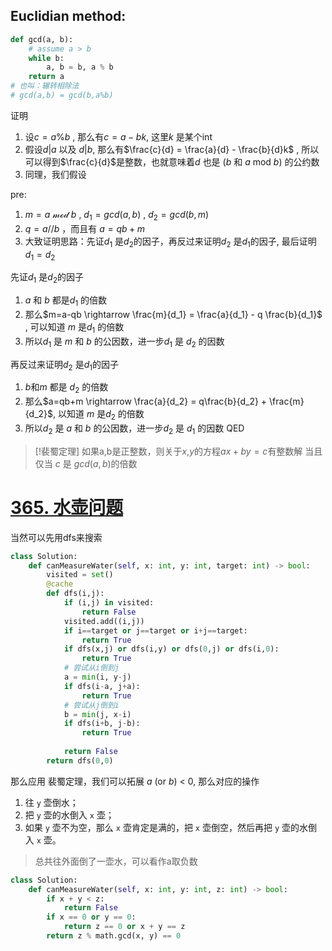## Euclidian method:
```python
def gcd(a, b):
	# assume a > b
	while b:
		a, b = b, a % b
	return a
# 也叫：辗转相除法
# gcd(a,b) = gcd(b,a%b)
```
证明
1. 设$c = a \% b$ , 那么有$c = a-bk$, 这里$k$ 是某个int
3. 假设$d|a$ 以及 $d|b$, 那么有$\frac{c}{d} = \frac{a}{d} - \frac{b}{d}k$ , 所以可以得到$\frac{c}{d}$是整数，也就意味着$d$ 也是 ($b$ 和 $a\ \text{mod}\ b$) 的公约数
4. 同理，我们假设

pre:
1. $m = a\ \mathcal{mod}\ b$ , $d_1 = gcd(a, b)$ , $d_2 = gcd(b, m)$
2. $q = a // b$ ，而且有 $a = qb+m$
4. 大致证明思路：先证$d_1$ 是$d_2$的因子，再反过来证明$d_2$ 是$d_1$的因子, 最后证明$d_1=d_2$

先证$d_1$ 是$d_2$的因子
1. $a$ 和 $b$ 都是$d_1$ 的倍数
2. 那么$m=a-qb \rightarrow \frac{m}{d_1} = \frac{a}{d_1} - q \frac{b}{d_1}$ , 可以知道 $m$ 是$d_1$ 的倍数
3. 所以$d_1$ 是 $m$ 和 $b$ 的公因数，进一步$d_1$ 是 $d_2$ 的因数

再反过来证明$d_2$ 是$d_1$的因子
1. $b$和$m$ 都是 $d_2$ 的倍数
2. 那么$a=qb+m \rightarrow \frac{a}{d_2} = q\frac{b}{d_2} + \frac{m}{d_2}$, 以知道 $m$ 是$d_2$ 的倍数
3. 所以$d_2$ 是 $a$ 和 $b$ 的公因数，进一步$d_2$ 是 $d_1$ 的因数
QED

>[!裴蜀定理]
>如果a,b是正整数，则关于$x$,$y$的方程$ax+by=c$有整数解 当且仅当 $c$ 是 $gcd(a,b)$的倍数

# [365. 水壶问题](https://leetcode.cn/problems/water-and-jug-problem/)
当然可以先用dfs来搜索
```python
class Solution:
    def canMeasureWater(self, x: int, y: int, target: int) -> bool:
        visited = set()
        @cache
        def dfs(i,j):
            if (i,j) in visited:
                return False
            visited.add((i,j))
            if i==target or j==target or i+j==target:
                return True
            if dfs(x,j) or dfs(i,y) or dfs(0,j) or dfs(i,0):
                return True
            # 尝试从i倒到j
            a = min(i, y-j)
            if dfs(i-a, j+a):
                return True
            # 尝试从j倒到i
            b = min(j, x-i)
            if dfs(i+b, j-b):
                return True
            
            return False
        return dfs(0,0)
```

那么应用 裴蜀定理，我们可以拓展 $a$ (or $b$) < 0, 那么对应的操作
1. 往 `y` 壶倒水；
2. 把 `y` 壶的水倒入 `x` 壶； 
3. 如果 `y` 壶不为空，那么 `x` 壶肯定是满的，把 `x` 壶倒空，然后再把 `y` 壶的水倒入 `x` 壶。
> 总共往外面倒了一壶水，可以看作a取负数

```python
class Solution:
    def canMeasureWater(self, x: int, y: int, z: int) -> bool:
        if x + y < z:
            return False
        if x == 0 or y == 0:
            return z == 0 or x + y == z
        return z % math.gcd(x, y) == 0
```